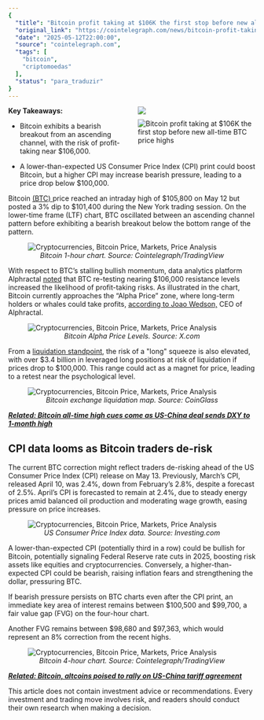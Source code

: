 ```yaml
---
{
  "title": "Bitcoin profit taking at $106K the first stop before new all-time BTC price highs",
  "original_link": "https://cointelegraph.com/news/bitcoin-profit-taking-at-106-k-the-first-stop-before-new-all-time-btc-price-highs?utm_source=rss_feed&utm_medium=rss&utm_campaign=rss_partner_inbound",
  "date": "2025-05-12T22:00:00",
  "source": "cointelegraph.com",
  "tags": [
    "bitcoin",
    "criptomoedas"
  ],
  "status": "para_traduzir"
}
---
```


<p style="float: right; margin: 0 0 10px 15px; width: 240px;"><img src="https://images.cointelegraph.com/images/840_aHR0cHM6Ly9zMy5jb2ludGVsZWdyYXBoLmNvbS91cGxvYWRzLzIwMjUtMDIvMDE5NTI0ZjktM2U5Mi03NmE2LWFiODEtMmQ2M2Y3ZjE1MzA0.jpg" /></p><p><p style="float: right; margin: 0 0 10px 15px; width: 240px;"><img alt="Bitcoin profit taking at $106K the first stop before new all-time BTC price highs" src="https://images.cointelegraph.com/images/840_aHR0cHM6Ly9zMy5jb2ludGVsZWdyYXBoLmNvbS91cGxvYWRzLzIwMjUtMDIvMDE5NTI0ZjktM2U5Mi03NmE2LWFiODEtMmQ2M2Y3ZjE1MzA0.jpg" /></p><p><strong>Key Takeaways:</strong><ul><li><p>Bitcoin exhibits a bearish breakout from an ascending channel, with the risk of profit-taking near $106,000.</p></li><li><p>A lower-than-expected US Consumer Price Index (CPI) print could boost Bitcoin, but a higher CPI may increase bearish pressure, leading to a price drop below $100,000. </p></li></ul><p>Bitcoin <a href="https://cointelegraph.com/bitcoin-price" rel="" target="_self" title="https://cointelegraph.com/bitcoin-price">(BTC) </a>price reached an intraday high of $105,800 on May 12 but posted a 3% dip to $101,400 during the New York trading session. On the lower-time frame (LTF) chart, BTC oscillated between an ascending channel pattern before exhibiting a bearish breakout below the bottom range of the pattern. </p><figure><img alt="Cryptocurrencies, Bitcoin Price, Markets, Price Analysis" src="https://s3.cointelegraph.com/uploads/2025-05/0196c5bb-7e14-7586-8f8d-8dd7268c47b4" title="" /><figcaption style="text-align: center;"><em>Bitcoin 1-hour chart. Source: Cointelegraph/TradingView</em></figcaption></figure><p>With respect to BTC&rsquo;s stalling bullish momentum, data analytics platform Alphractal <a href="https://x.com/Alphractal/status/1921934354382540832" rel="nofollow noopener" target="_blank" title="https://x.com/Alphractal/status/1921934354382540832">noted</a> that BTC re-testing nearing $106,000 resistance levels increased the likelihood of profit-taking risks. As illustrated in the chart, Bitcoin currently approaches the &ldquo;Alpha Price&rdquo; zone, where long-term holders or whales could take profits, <a href="https://x.com/joao_wedson/status/1921933060527849503" rel="nofollow noopener" target="_blank" title="https://x.com/joao_wedson/status/1921933060527849503">according to Joao Wedson,</a> CEO of Alphractal.&nbsp;</p><figure><img alt="Cryptocurrencies, Bitcoin Price, Markets, Price Analysis" src="https://s3.cointelegraph.com/uploads/2025-05/0196c597-6409-7457-9175-020657ae7795" title="" /><figcaption style="text-align: center;"><em>Bitcoin Alpha Price Levels. Source: X.com</em></figcaption></figure><p>From a <a href="https://www.coinglass.com/LiquidationData" rel="nofollow noopener" target="_blank" title="https://www.coinglass.com/LiquidationData">liquidation standpoint</a>, the risk of a "long" squeeze is also elevated, with over $3.4 billion in leveraged long positions at risk of liquidation if prices drop to $100,000. This range could act as a magnet for price, leading to a retest near the psychological level. </p><figure><img alt="Cryptocurrencies, Bitcoin Price, Markets, Price Analysis" src="https://s3.cointelegraph.com/uploads/2025-05/0196c594-814c-7d9b-841e-f030dece4e5b" title="" /><figcaption style="text-align: center;"><em>Bitcoin exchange liquidation map. Source: CoinGlass</em></figcaption></figure><p><a href="https://cointelegraph.com/news/bitcoin-all-time-high-cues-come-us-china-deal-dxy-to-1-month-high" rel="" target="_self" title="https://cointelegraph.com/news/bitcoin-all-time-high-cues-come-us-china-deal-dxy-to-1-month-high"><em><strong>Related: Bitcoin all-time high cues come as US-China deal sends DXY to 1-month high</strong></em></a></p><h2>CPI data looms as Bitcoin traders de-risk</h2><p>The current BTC correction might reflect traders de-risking ahead of the US Consumer Price Index (CPI) release on May 13. Previously, March&rsquo;s CPI, released April 10, was 2.4%, down from February&rsquo;s 2.8%, despite a forecast of 2.5%. April&rsquo;s CPI is forecasted to remain at 2.4%, due to steady energy prices amid balanced oil production and moderating wage growth, easing pressure on price increases.</p><figure><img alt="Cryptocurrencies, Bitcoin Price, Markets, Price Analysis" src="https://s3.cointelegraph.com/uploads/2025-05/0196c5a8-7eff-7988-9fad-189faf5adf48" title="" /><figcaption style="text-align: center;"><em>US Consumer Price Index data. Source: Investing.com</em></figcaption></figure><p>A lower-than-expected CPI (potentially third in a row) could be bullish for Bitcoin, potentially signaling Federal Reserve rate cuts in 2025, boosting risk assets like equities and cryptocurrencies. Conversely, a higher-than-expected CPI could be bearish, raising inflation fears and strengthening the dollar, pressuring BTC.</p><p>If bearish pressure persists on BTC charts even after the CPI print, an immediate key area of interest remains between $100,500 and $99,700, a fair value gap (FVG) on the four-hour chart. </p><p>Another FVG remains between $98,680 and $97,363, which would represent an 8% correction from the recent highs. </p><figure><img alt="Cryptocurrencies, Bitcoin Price, Markets, Price Analysis" src="https://s3.cointelegraph.com/uploads/2025-05/0196c5b3-19ad-751e-9773-9e2ca11f0994" title="" /><figcaption style="text-align: center;"><em>Bitcoin 4-hour chart. Source: Cointelegraph/TradingView</em></figcaption></figure><p><a href="https://cointelegraph.com/news/us-china-tariff-truce-crypto-market-rally" rel="" target="_self" title="https://cointelegraph.com/news/us-china-tariff-truce-crypto-market-rally"><em><strong>Related: Bitcoin, altcoins poised to rally on US-China tariff agreement</strong></em></a></p><p class="post-content__disclaimer" type="">This article does not contain investment advice or recommendations. Every investment and trading move involves risk, and readers should conduct their own research when making a decision.</p></p>
</p>